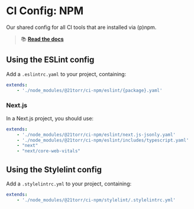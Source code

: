 CI Config: NPM
===============

Our shared config for all CI tools that are installed via (p)npm.

> 📚 [**Read the docs**](https://21torr-docs.fly.dev/docs/ts-scss/ci-npm/)


Using the ESLint config
-----------------------

Add a `.eslintrc.yaml` to your project, containing:

```yaml
extends:
    - './node_modules/@21torr/ci-npm/eslint/{package}.yaml'
```

### Next.js

In a Next.js project, you should use:

```yaml
extends:
    - './node_modules/@21torr/ci-npm/eslint/next.js-jsonly.yaml'
    - './node_modules/@21torr/ci-npm/eslint/includes/typescript.yaml'
    - "next"
    - "next/core-web-vitals"
```


Using the Stylelint config
--------------------------

Add a `.stylelintrc.yml` to your project, containing:

```yaml
extends:
    - './node_modules/@21torr/ci-npm/stylelint/.stylelintrc.yml'
```
